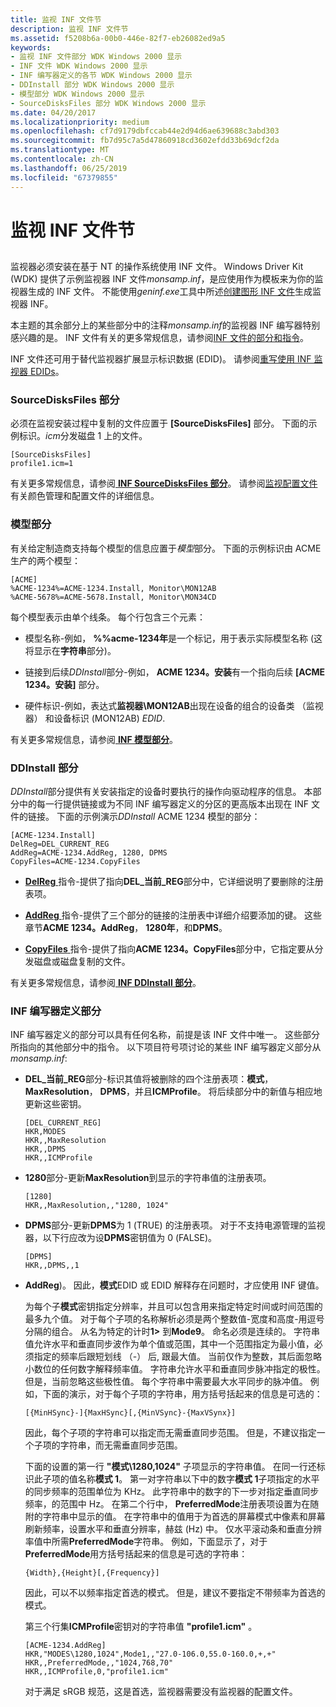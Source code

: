 ```yaml
---
title: 监视 INF 文件节
description: 监视 INF 文件节
ms.assetid: f5208b6a-00b0-446e-82f7-eb26082ed9a5
keywords:
- 监视 INF 文件部分 WDK Windows 2000 显示
- INF 文件 WDK Windows 2000 显示
- INF 编写器定义的各节 WDK Windows 2000 显示
- DDInstall 部分 WDK Windows 2000 显示
- 模型部分 WDK Windows 2000 显示
- SourceDisksFiles 部分 WDK Windows 2000 显示
ms.date: 04/20/2017
ms.localizationpriority: medium
ms.openlocfilehash: cf7d9179dbfccab44e2d94d6ae639688c3abd303
ms.sourcegitcommit: fb7d95c7a5d47860918cd3602efdd33b69dcf2da
ms.translationtype: MT
ms.contentlocale: zh-CN
ms.lasthandoff: 06/25/2019
ms.locfileid: "67379855"
---
```

# <a name="monitor-inf-file-sections"></a>监视 INF 文件节


## <span id="ddk_monitor_inf_file_sections_gg"></span><span id="DDK_MONITOR_INF_FILE_SECTIONS_GG"></span>


监视器必须安装在基于 NT 的操作系统使用 INF 文件。 Windows Driver Kit (WDK) 提供了示例监视器 INF 文件*monsamp.inf*，是应使用作为模板来为你的监视器生成的 INF 文件。 不能使用*geninf.exe*工具中所述[创建图形 INF 文件](creating-graphics-inf-files.md)生成监视器 INF。

本主题的其余部分上的某些部分中的注释*monsamp.inf*的监视器 INF 编写器特别感兴趣的是。 INF 文件有关的更多常规信息，请参阅[INF 文件的部分和指令](https://docs.microsoft.com/windows-hardware/drivers/install/inf-file-sections-and-directives)。

INF 文件还可用于替代监视器扩展显示标识数据 (EDID)。 请参阅[重写使用 INF 监视器 EDIDs](overriding-monitor-edids.md)。

### <a name="span-idsourcedisksfilessectionspanspan-idsourcedisksfilessectionspanspan-idsourcedisksfilessectionspansourcedisksfiles-section"></a><span id="SourceDisksFiles_Section"></span><span id="sourcedisksfiles_section"></span><span id="SOURCEDISKSFILES_SECTION"></span>SourceDisksFiles 部分

必须在监视安装过程中复制的文件应置于 **\[SourceDisksFiles\]** 部分。 下面的示例标识。*icm*分发磁盘 1 上的文件。

```inf
[SourceDisksFiles]
profile1.icm=1
```

有关更多常规信息，请参阅[ **INF SourceDisksFiles 部分**](https://docs.microsoft.com/windows-hardware/drivers/install/inf-sourcedisksfiles-section)。 请参阅[监视配置文件](monitor-profiles.md)有关颜色管理和配置文件的详细信息。

### <a name="span-idmodelssectionspanspan-idmodelssectionspanspan-idmodelssectionspanmodels-section"></a><span id="Models_Section"></span><span id="models_section"></span><span id="MODELS_SECTION"></span>模型部分

有关给定制造商支持每个模型的信息应置于*模型*部分。 下面的示例标识由 ACME 生产的两个模型：

```inf
[ACME]
%ACME-1234%=ACME-1234.Install, Monitor\MON12AB
%ACME-5678%=ACME-5678.Install, Monitor\MON34CD
```

每个模型表示由单个线条。 每个行包含三个元素：

-   模型名称-例如， **%%acme-1234年**是一个标记，用于表示实际模型名称 (这将显示在**字符串**部分)。

-   链接到后续*DDInstall*部分-例如， **ACME 1234。安装**有一个指向后续 **\[ACME 1234。安装\]** 部分。

-   硬件标识-例如，表达式**监视器\\MON12AB**出现在设备的组合的设备类 （监视器） 和设备标识 (MON12AB) *EDID*.

有关更多常规信息，请参阅[ **INF 模型部分**](https://docs.microsoft.com/windows-hardware/drivers/install/inf-models-section)。

### <a name="span-idddinstallsectionspanspan-idddinstallsectionspanspan-idddinstallsectionspanddinstall-section"></a><span id="DDInstall_Section"></span><span id="ddinstall_section"></span><span id="DDINSTALL_SECTION"></span>DDInstall 部分

*DDInstall*部分提供有关安装指定的设备时要执行的操作向驱动程序的信息。 本部分中的每一行提供链接或为不同 INF 编写器定义的分区的更高版本出现在 INF 文件的链接。 下面的示例演示*DDInstall* ACME 1234 模型的部分：

```inf
[ACME-1234.Install]
DelReg=DEL_CURRENT_REG
AddReg=ACME-1234.AddReg, 1280, DPMS
CopyFiles=ACME-1234.CopyFiles
```

-   [**DelReg** ](https://docs.microsoft.com/windows-hardware/drivers/install/inf-delreg-directive)指令-提供了指向**DEL\_当前\_REG**部分中，它详细说明了要删除的注册表项。

-   [**AddReg** ](https://docs.microsoft.com/windows-hardware/drivers/install/inf-addreg-directive)指令-提供了三个部分的链接的注册表中详细介绍要添加的键。 这些章节**ACME 1234。AddReg**， **1280年**，和**DPMS**。

-   [**CopyFiles** ](https://docs.microsoft.com/windows-hardware/drivers/install/inf-copyfiles-directive)指令-提供了指向**ACME 1234。CopyFiles**部分中，它指定要从分发磁盘或磁盘复制的文件。

有关更多常规信息，请参阅[ **INF DDInstall 部分**](https://docs.microsoft.com/windows-hardware/drivers/install/inf-ddinstall-section)。

### <a name="span-idinfwriter-definedsectionsspanspan-idinfwriter-definedsectionsspanspan-idinfwriter-definedsectionsspaninf-writer-defined-sections"></a><span id="INF_Writer-Defined_Sections"></span><span id="inf_writer-defined_sections"></span><span id="INF_WRITER-DEFINED_SECTIONS"></span>INF 编写器定义部分

INF 编写器定义的部分可以具有任何名称，前提是该 INF 文件中唯一。 这些部分所指向的其他部分中的指令。 以下项目符号项讨论的某些 INF 编写器定义部分从*monsamp.inf*:

-   **DEL\_当前\_REG**部分-标识其值将被删除的四个注册表项：**模式**， **MaxResolution**， **DPMS**，并且**ICMProfile**。 将后续部分中的新值与相应地更新这些密钥。

    ```inf
    [DEL_CURRENT_REG]
    HKR,MODES
    HKR,,MaxResolution
    HKR,,DPMS
    HKR,,ICMProfile
    ```

-   **1280**部分-更新**MaxResolution**到显示的字符串值的注册表项。

    ```inf
    [1280]
    HKR,,MaxResolution,,"1280, 1024"
    ```

-   **DPMS**部分-更新**DPMS**为 1 (TRUE) 的注册表项。 对于不支持电源管理的监视器，以下行应改为设**DPMS**密钥值为 0 (FALSE)。

    ```inf
    [DPMS]
    HKR,,DPMS,,1
    ```

-   **AddReg**)。 因此，**模式**EDID 或 EDID 解释存在问题时，才应使用 INF 键值。

    为每个子**模式**密钥指定分辨率，并且可以包含用来指定特定时间或时间范围的最多九个值。 对于每个子项的名称解析必须是两个整数值-宽度和高度-用逗号分隔的组合。 从名为特定的计时**1>** 到**Mode9**。 命名必须是连续的。 字符串值允许水平和垂直同步波作为单个值或范围，其中一个范围指定为最小值，必须指定的频率后跟短划线 （-） 后, 跟最大值。 当前仅作为整数，其后面忽略小数位的任何数字解释频率值。 字符串允许水平和垂直同步脉冲指定的极性。 但是，当前忽略这些极性值。 每个字符串中需要最大水平同步的脉冲值。 例如，下面的演示，对于每个子项的字符串，用方括号括起来的信息是可选的：

    ```inf
    [{MinHSync}-]{MaxHSync}[,{MinVSync}-{MaxVSynx}] 
    ```

    因此，每个子项的字符串可以指定而无需垂直同步范围。 但是，不建议指定一个子项的字符串，而无需垂直同步范围。

    下面的设置的第一行 **"模式\\1280,1024"** 子项显示的字符串值。 在同一行还标识此子项的值名称**模式 1**。 第一对字符串以下中的数字**模式 1**子项指定的水平的同步频率的范围单位为 KHz。 此字符串中的数字的下一步对指定垂直同步频率，的范围中 Hz。 在第二个行中， **PreferredMode**注册表项设置为在随附的字符串中显示的值。 在字符串中的值用于为首选的屏幕模式中像素和屏幕刷新频率，设置水平和垂直分辨率，赫兹 (Hz) 中。 仅水平滚动条和垂直分辨率值中所需**PreferredMode**字符串。 例如，下面显示了，对于**PreferredMode**用方括号括起来的信息是可选的字符串：

    ```inf
    {Width},{Height}[,{Frequency}]
    ```

    因此，可以不以频率指定首选的模式。 但是，建议不要指定不带频率为首选的模式。

    第三个行集**ICMProfile**密钥对的字符串值 **"profile1.icm"** 。

    ```inf
    [ACME-1234.AddReg]
    HKR,"MODES\1280,1024",Mode1,,"27.0-106.0,55.0-160.0,+,+"
    HKR,,PreferredMode,,"1024,768,70"
    HKR,,ICMProfile,0,"profile1.icm"
    ```

    对于满足 sRGB 规范，这是首选，监视器需要没有监视器的配置文件。

